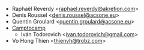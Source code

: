 - Raphaël Reverdy \<<raphael.reverdy@akretion.com>\>
- Denis Roussel \<<denis.roussel@acsone.eu>\>
- Quentin Groulard \<<quentin.groulard@acsone.eu>\>
- [Camptocamp](https://www.camptocamp.com)
  - Iván Todorovich \<<ivan.todorovich@gmail.com>\>
- Vo Hong Thien \<<thienvh@trobz.com>\>
